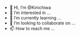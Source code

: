 - 👋 Hi, I’m @Kinichiwa
- 👀 I’m interested in ...
- 🌱 I’m currently learning ...
- 💞️ I’m looking to collaborate on ...
- 📫 How to reach me ...

<!---
Kinichiwa/Kinichiwa is a ✨ special ✨ repository because its `README.md` (this file) appears on your GitHub profile.
You can click the Preview link to take a look at your changes.
--->
